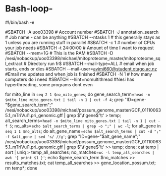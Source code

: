 # Bash-loop-
#!/bin/bash -e

#SBATCH -A uoo03398 # Account number
#SBATCH -J annotation_search # Job name	- can be anything
#SBATCH --ntasks 1 # this generally stays as 1 unless you are running stuff in parallel
#SBATCH -c 1 # number of CPUs your job needs
#SBATCH -t 24:00:00 # Amount of	time I want to request 	 
#SBATCH --mem=1G # This is the RAM
#SBATCH -D /nesi/nobackup/uoo03398/michael/mitoproteome_master/mitoproteome_sql_extract # Directory run fr$
#SBATCH --mail-type=ALL	# email	when job starts, ends or dies
#SBATCH --mail-user=avimi660@student.otago.ac.nz #Email	me updates and when job	is finished
#SBATCH -N 1 # how many computers do i need 
#SBATCH --hint=nomultithread #Nesi has hyperthreading, some programs  dont even


for mito_line in `seq 2 1 $no_mito_genes`;
do gene_search_term=`head -n $mito_line mito_genes.txt | tail -n 1 | cut -f 4`;
grep "ID=gene-"$gene_search_term";" /nesi/nobackup/uoo03398/michael/possum_genome_master/GCF_011100635.1_mTriVul1.pri_genomic.gff | grep $'\t'gene$'\t' > temp;
alt_search_terms=`head -n $mito_line mito_genes.txt | tail -n 1 | cut -f 5`;      no_alts=`echo $alt_search_terms | grep -o ";" | wc -l`;
for alt_gene in `seq 1 1 $no_alts`; do alt_gene_name=`echo $alt_search_terms | cut -d ";" -f $alt_gene | sed 's/ //g'`; grep "ID=gene-"$alt_gene_name";" /nesi/nobackup/uoo03398/michael/possum_genome_master/GCF_011100635.1_mTriVul1.pri_genomic.gff | grep $'\t'gene$'\t' >> temp; done;
cat temp | sort | uniq > temp_all_searches;
no_matches=`wc -l temp_all_searches | awk '{ print $1 }'`; echo $gene_search_term $no_matches >> results_matches.txt;
cat temp_all_searches >> gene_location_possum.txt;
rm temp*;
done
